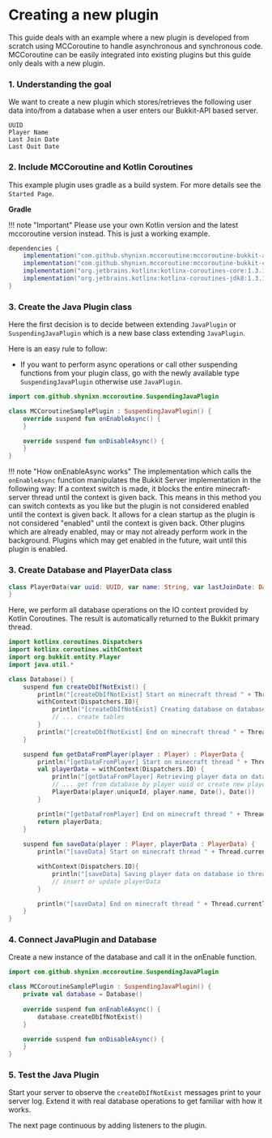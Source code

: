 # Creating a new plugin

This guide deals with an example where a new plugin is developed from scratch using MCCoroutine to handle asynchronous
and synchronous code. MCCoroutine can be easily integrated into existing plugins but this guide only deals with a new
plugin.

### 1. Understanding the goal

We want to create a new plugin which stores/retrieves the following user data into/from a database when a user enters our
Bukkit-API based server.

````
UUID
Player Name
Last Join Date
Last Quit Date
````

### 2. Include MCCoroutine and Kotlin Coroutines

This example plugin uses gradle as a build system. For more details see the ``Started Page``.

**Gradle**

!!! note "Important"
    Please use your own Kotlin version and the latest mccoroutine version instead. This is just a working example.

```groovy
dependencies {
    implementation("com.github.shynixn.mccoroutine:mccoroutine-bukkit-api:1.4.0")
    implementation("com.github.shynixn.mccoroutine:mccoroutine-bukkit-core:1.4.0")
    implementation("org.jetbrains.kotlinx:kotlinx-coroutines-core:1.3.10")
    implementation("org.jetbrains.kotlinx:kotlinx-coroutines-jdk8:1.3.10")
}
```

### 3. Create the Java Plugin class

Here the first decision is to decide between extending ``JavaPlugin`` or ``SuspendingJavaPlugin`` which is a new base
class extending ``JavaPlugin``.

Here is an easy rule to follow:

* If you want to perform async operations or call other suspending functions from your plugin class, go with the newly
  available type ``SuspendingJavaPlugin`` otherwise use ``JavaPlugin``.

````kotlin
import com.github.shynixn.mccoroutine.SuspendingJavaPlugin

class MCCoroutineSamplePlugin : SuspendingJavaPlugin() {
    override suspend fun onEnableAsync() {
    }

    override suspend fun onDisableAsync() {
    }
}
````

!!! note "How onEnableAsync works"
    The implementation which calls the ``onEnableAsync`` function manipulates the Bukkit Server implementation in the
    following way:
    If a context switch is made, it blocks the entire minecraft-server thread until the context is given back. This means
    in this method you can switch contexts as you like but the plugin is not considered enabled until the context is given
    back.
    It allows for a clean startup as the plugin is not considered "enabled" until the context is given back.
    Other plugins which are already enabled, may or may not already perform work in the background.
    Plugins which may get enabled in the future, wait until this plugin is enabled.

### 3. Create Database and PlayerData class

````kotlin
class PlayerData(var uuid: UUID, var name: String, var lastJoinDate: Date, var lastQuitDate : Date) {
}
````

Here, we perform all database operations on the IO context provided by Kotlin Coroutines.
The result is automatically returned to the Bukkit primary thread. 

````kotlin
import kotlinx.coroutines.Dispatchers
import kotlinx.coroutines.withContext
import org.bukkit.entity.Player
import java.util.*

class Database() {
    suspend fun createDbIfNotExist() {
        println("[createDbIfNotExist] Start on minecraft thread " + Thread.currentThread().id)
        withContext(Dispatchers.IO){
            println("[createDbIfNotExist] Creating database on database io thread " + Thread.currentThread().id)
            // ... create tables
        }
        println("[createDbIfNotExist] End on minecraft thread " + Thread.currentThread().id)
    }

    suspend fun getDataFromPlayer(player : Player) : PlayerData {
        println("[getDataFromPlayer] Start on minecraft thread " + Thread.currentThread().id)
        val playerData = withContext(Dispatchers.IO) {
            println("[getDataFromPlayer] Retrieving player data on database io thread " + Thread.currentThread().id)
            // ... get from database by player uuid or create new playerData instance.
            PlayerData(player.uniqueId, player.name, Date(), Date())
        }

        println("[getDataFromPlayer] End on minecraft thread " + Thread.currentThread().id)
        return playerData;
    }
  
    suspend fun saveData(player : Player, playerData : PlayerData) {
        println("[saveData] Start on minecraft thread " + Thread.currentThread().id)

        withContext(Dispatchers.IO){
            println("[saveData] Saving player data on database io thread " + Thread.currentThread().id)
            // insert or update playerData
        }

        println("[saveData] End on minecraft thread " + Thread.currentThread().id)
    }
}
````

### 4. Connect JavaPlugin and Database

Create a new instance of the database and call it in the onEnable function.

````kotlin
import com.github.shynixn.mccoroutine.SuspendingJavaPlugin

class MCCoroutineSamplePlugin : SuspendingJavaPlugin() {
    private val database = Database()
  
    override suspend fun onEnableAsync() {
        database.createDbIfNotExist()
    }

    override suspend fun onDisableAsync() {
    }
}
````

### 5. Test the Java Plugin

Start your server to observe the ``createDbIfNotExist`` messages print to your server log.
Extend it with real database operations to get familiar with how it works.

The next page continuous by adding listeners to the plugin.
